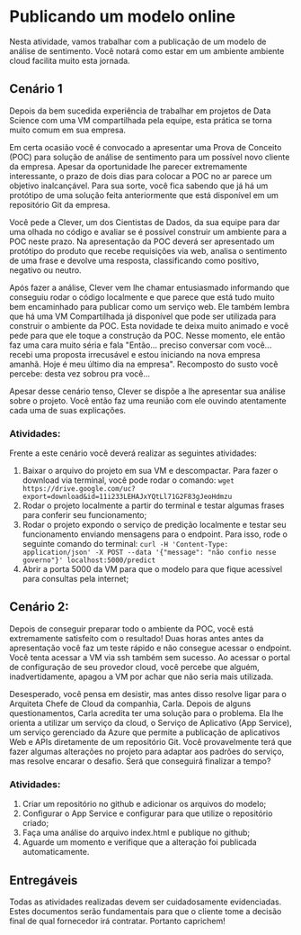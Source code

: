 # Publicando um modelo online

Nesta atividade, vamos trabalhar com a publicação de um modelo de análise de sentimento. Você notará como estar em um ambiente ambiente cloud facilita muito esta jornada.

## Cenário 1

Depois da bem sucedida experiência de trabalhar em projetos de Data Science com uma VM compartilhada pela equipe, esta prática se torna muito comum em sua empresa.

Em certa ocasião você é convocado a apresentar uma Prova de Conceito (POC) para solução de análise de sentimento para um possível novo cliente da empresa. Apesar da oportunidade lhe parecer extremamente interessante, o prazo de dois dias para colocar a POC no ar parece um objetivo inalcançável. Para sua sorte, você fica sabendo que já há um protótipo de uma solução feita anteriormente que está disponível em um repositório Git da empresa.

Você pede a Clever, um dos Cientistas de Dados, da sua equipe para dar uma olhada no código e avaliar se é possível construir um ambiente para a POC neste prazo. Na apresentação da POC deverá ser apresentado um protótipo do produto que recebe requisições via web, analisa o sentimento de uma frase e devolve uma resposta, classificando como positivo, negativo ou neutro.

Após fazer a análise, Clever vem lhe chamar entusiasmado informando que conseguiu rodar o código localmente e que parece que está tudo muito bem encaminhado para publicar como um serviço web. Ele também lembra que há uma VM Compartilhada já disponível que pode ser utilizada para construir o ambiente da POC. Esta novidade te deixa muito animado e você pede para que ele toque a construção da POC. Nesse momento, ele então faz uma cara muito séria e fala "Então... preciso conversar com você... recebi uma proposta irrecusável e estou iniciando na nova empresa amanhã. Hoje é meu último dia na empresa". Recomposto do susto você percebe: desta vez sobrou pra você...

Apesar desse cenário tenso, Clever se dispõe a lhe apresentar sua análise sobre o projeto. Você então faz uma reunião com ele ouvindo atentamente cada uma de suas explicações.

### Atividades:

Frente a este cenário você deverá realizar as seguintes atividades:

1. Baixar o arquivo do projeto em sua VM e descompactar. Para fazer o download via terminal, você pode rodar o comando:
   ``wget https://drive.google.com/uc?export=download&id=11i233LEHAJxYQtLl71G2F83gJeoHdmzu``
2. Rodar o projeto localmente a partir do terminal e testar algumas frases para conferir seu funcionamento;
3. Rodar o projeto expondo o serviço de predição localmente e testar seu funcionamento enviando mensagens para o endpoint. Para isso, rode o seguinte comando do terminal:
   ``curl -H 'Content-Type: application/json' -X POST --data '{"message": "não confio nesse governo"}' localhost:5000/predict``
4. Abrir a porta 5000 da VM para que o modelo para que fique acessível para consultas pela internet;

## Cenário 2:

Depois de conseguir preparar todo o ambiente da POC, você está extremamente satisfeito com o resultado! Duas horas  antes antes da apresentação você faz um teste rápido e não consegue acessar o endpoint. Você tenta acessar a VM via ssh também sem sucesso. Ao acessar o portal de configuração de seu provedor cloud, você percebe que alguém, inadvertidamente, apagou a VM por achar que não seria mais utilizada.

Desesperado, você pensa em desistir, mas antes disso resolve ligar para o Arquiteta Chefe de Cloud da companhia, Carla. Depois de alguns questionamentos, Carla acredita ter uma solução para o problema. Ela lhe orienta a utilizar um serviço da cloud, o Serviço de Aplicativo (App Service), um serviço gerenciado da Azure que permite a publicação de aplicativos Web e APIs diretamente de um repositório Git. Você provavelmente terá que fazer algumas alterações no projeto para adaptar aos padrões do serviço, mas resolve encarar o desafio. Será que conseguirá finalizar a tempo?

### Atividades:

1. Criar um repositório no github e adicionar os arquivos do modelo;
2. Configurar o App Service e configurar para que utilize o repositório criado;
3. Faça uma análise do arquivo index.html e publique no github;
4. Aguarde um momento e verifique que a alteração foi publicada automaticamente.


## Entregáveis

Todas as atividades realizadas devem ser cuidadosamente evidenciadas. Estes documentos serão fundamentais para que o cliente tome a decisão final de qual fornecedor irá contratar. Portanto caprichem!